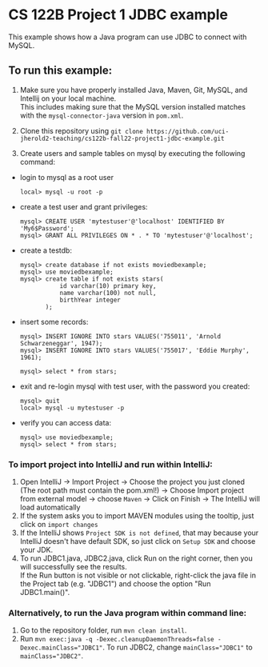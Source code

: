 # CS 122B Project 1 JDBC example

This example shows how a Java program can use JDBC to connect with MySQL.

## To run this example: 

1. Make sure you have properly installed Java, Maven, Git, MySQL, and Intellij on your local machine. <br/>
   This includes making sure that the MySQL version installed matches with the ```mysql-connector-java``` version in ```pom.xml```.
2. Clone this repository using `git clone https://github.com/uci-jherold2-teaching/cs122b-fall22-project1-jdbc-example.git`

3. Create users and sample tables on mysql by executing the following command:

 - login to mysql as a root user 
    ```
    local> mysql -u root -p
    ```

 - create a test user and grant privileges:
    ```
    mysql> CREATE USER 'mytestuser'@'localhost' IDENTIFIED BY 'My6$Password';
    mysql> GRANT ALL PRIVILEGES ON * . * TO 'mytestuser'@'localhost';
    ```

 - create a testdb:
    ```
    mysql> create database if not exists moviedbexample;
    mysql> use moviedbexample;
    mysql> create table if not exists stars(
               id varchar(10) primary key,
               name varchar(100) not null,
               birthYear integer
           );
    ```
 - insert some records:
    ``` 
    mysql> INSERT IGNORE INTO stars VALUES('755011', 'Arnold Schwarzeneggar', 1947);
    mysql> INSERT IGNORE INTO stars VALUES('755017', 'Eddie Murphy', 1961);

    mysql> select * from stars;
    ```
 - exit and re-login mysql with test user, with the password you created:
    ```
    mysql> quit
    local> mysql -u mytestuser -p
    ```
 - verify you can access data:    
    ```
    mysql> use moviedbexample;
    mysql> select * from stars;
    ```

### To import project into IntelliJ and run within IntelliJ:

1. Open IntelliJ -> Import Project -> Choose the project you just cloned (The root path must contain the pom.xml!) -> Choose Import project from external model -> choose `Maven` -> Click on Finish -> The IntelliJ will load automatically
2. If the system asks you to import MAVEN modules using the tooltip, just click on `import changes`
3. If the IntelliJ shows `Project SDK is not defined`, that may because your IntelliJ doesn't have default SDK, so just click on `Setup SDK` and choose your JDK.
4. To run JDBC1.java, JDBC2.java, click Run on the right corner, then you will successfully see the results. <br/>
    If the Run button is not visible or not clickable, right-click the java file in the Project tab (e.g. "JDBC1") and choose the option "Run JDBC1.main()". 

### Alternatively, to run the Java program within command line:

1. Go to the repository folder, run `mvn clean install`.
2. Run `mvn exec:java -q -Dexec.cleanupDaemonThreads=false -Dexec.mainClass="JDBC1"`. To run JDBC2, change `mainClass="JDBC1"` to `mainClass="JDBC2"`.
